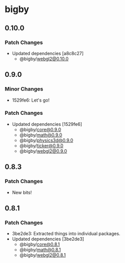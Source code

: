 # bigby

## 0.10.0

### Patch Changes

- Updated dependencies [a8c8c27]
  - @bigby/webgl2@0.10.0

## 0.9.0

### Minor Changes

- 1529fe6: Let's go!

### Patch Changes

- Updated dependencies [1529fe6]
  - @bigby/core@0.9.0
  - @bigby/math@0.9.0
  - @bigby/physics3d@0.9.0
  - @bigby/ticker@0.9.0
  - @bigby/webgl2@0.9.0

## 0.8.3

### Patch Changes

- New bits!

## 0.8.1

### Patch Changes

- 3be2de3: Extracted things into individual packages.
- Updated dependencies [3be2de3]
  - @bigby/core@0.8.1
  - @bigby/math@0.8.1
  - @bigby/webgl2@0.8.1
